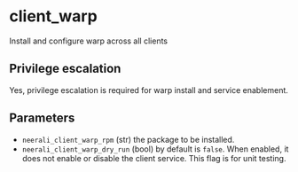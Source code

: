 # client_warp

Install and configure warp across all clients

## Privilege escalation

Yes, privilege escalation is required for warp install and service enablement.

## Parameters

* `neerali_client_warp_rpm` (str) the package to be installed.
* `neerali_client_warp_dry_run` (bool) by default is `false`. When enabled, it
  does not enable or disable the client service. This flag is for unit testing.